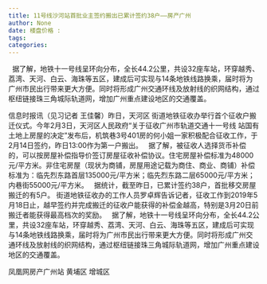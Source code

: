 ```yaml
---
title: 11号线沙河站首批业主签约搬出已累计签约38户——房产广州
author: None
date: 楼盘价格 : 
tags: 
categories: 
---
```

  据了解，地铁十一号线呈环向分布，全长44.2公里，共设32座车站，环穿越秀、荔湾、天河、白云、海珠等五区，建成后可实现与14条地铁线路换乘，届时将为广州市民出行带来更大方便。同时将形成广州交通环线及放射线的织网结构，通过枢纽链接珠三角城际轨道网，增加广州重点建设地区的交通覆盖。
<!-- more -->
信息时报讯（见习记者 王佳馨）昨日，天河区
街道地铁征收办举行首个征收户搬迁仪式。今年2月3日，天河区人民政府“关于征收广州市轨道交通十一号线
站国有土地上房屋的决定”发布后，机筑巷3号401房的何小姐一家积极配合征收工作，于2月14日签约，昨日13:00作为第一户搬出。
  据了解，被征收人选择货币补偿的，可以按房屋补偿指导价签订房屋征收补偿协议。住宅房屋补偿标准为48000元/平方米。非住宅房屋（现状为商铺，房屋用途记载为商住、商业、商铺）补偿标准为：临先烈东路首层135000元/平方米；临先烈东路二层65000元/平方米；内巷街55000元/平方米。
  据统计，截至昨日，已累计签约38户，首批移交房屋搬迁的有5户。
街道地铁征收办的工作人员罗卓辉告诉记者，征收工作到2019年5月18日止，越早签约并完成搬迁的征收户能获得的补偿金越高，特别是3月20日前搬迁者能获得最高档次的奖励。
  据了解，地铁十一号线呈环向分布，全长44.2公里，共设32座车站，环穿越秀、荔湾、天河、白云、海珠等五区，建成后可实现与14条地铁线路换乘，届时将为广州市民出行带来更大方便。同时将形成广州交通环线及放射线的织网结构，通过枢纽链接珠三角城际轨道网，增加广州重点建设地区的交通覆盖。
                        
                        
                        
                        
                                        
                    
                    
                
                    
                    
                    
                
                    
                
凤凰网房产广州站
黄埔区
增城区
	                        
	                    
	                        
	                    
